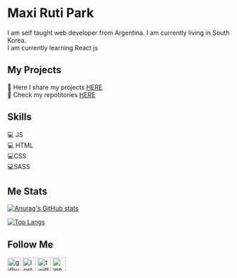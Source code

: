 # Maxi Ruti Park

I am self taught web developer from Argentina. I am currently living in South Korea.  
I am currently learning React js

## My Projects
:low_brightness: Here I share my projects [HERE](https://myfirstwebsite1-0-4.netlify.app/)  
:low_brightness: Check my repotitories [HERE](https://github.com/maxrpark?tab=repositories)  
## Skills

:computer: JS  
:computer: HTML  
:computer:CSS  
:computer:SASS  

## Me Stats

  
[![Anurag's GitHub stats](https://github-readme-stats.vercel.app/api?username=maxrpark)](https://github.com/anuraghazra/github-readme-stats)

[![Top Langs](https://github-readme-stats.vercel.app/api/top-langs/?username=maxrpark)](https://github.com/anuraghazra/github-readme-stats)

## Follow Me

[<img  src='https://cdn.jsdelivr.net/npm/simple-icons@3.0.1/icons/github.svg' alt='github' height='30'>](https://github.com/https://github.com/maxrpark)      [<img src='https://cdn.jsdelivr.net/npm/simple-icons@3.0.1/icons/instagram.svg' alt='instagram' height='30'>](https://www.instagram.com/https://www.instagram.com/maxi.r.park//)     [<img src='https://cdn.jsdelivr.net/npm/simple-icons@3.0.1/icons/twitter.svg' alt='twitter' height='30'>](https://twitter.com/https://twitter.com/MaxCodeJourney)      [<img src='https://cdn.jsdelivr.net/npm/simple-icons@3.0.1/icons/icloud.svg' alt='website' height='30'>](https://vegetarianoencorea.com/)  
 
